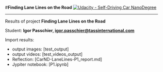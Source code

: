 #**Finding Lane Lines on the Road** 
[![Udacity - Self-Driving Car NanoDegree](https://s3.amazonaws.com/udacity-sdc/github/shield-carnd.svg)](http://www.udacity.com/drive)

---

Results of project **Finding Lane Lines on the Road**

Student: **Igor Passchier, igor.passchier@tassinternational.com**

Import results:
* output images: [test_output]
* output videos: [test_videos_output]
* Reflection: [CarND-LaneLines-P1_report.md]
* Jypiter notebook: [P1.ipynb]
